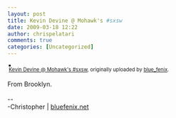 ```yaml
---
layout: post
title: Kevin Devine @ Mohawk's #sxsw
date: 2009-03-18 12:22
author: chrispelatari
comments: true
categories: [Uncategorized]
---
```


<div style="text-align:left;padding:3px;">
<a href="http://www.flickr.com/photos/blue_fenix/3366007768/" title="photo sharing"><img src="http://farm4.static.flickr.com/3427/3366007768_8c85d14a07.jpg" style="border:solid 2px #000000;" alt="" /></a>
<br />
<span style="font-size:.8em;margin-top:0;"><a href="http://www.flickr.com/photos/blue_fenix/3366007768/">Kevin Devine @ Mohawk's #sxsw</a>, originally uploaded by <a href="http://www.flickr.com/people/blue_fenix/">blue_fenix</a>.</span>
</div>
<p>
From Brooklyn.<br />
<br />
--<br />
-Christopher | <a href="http://bluefenix.net">bluefenix.net</a>
</p>
